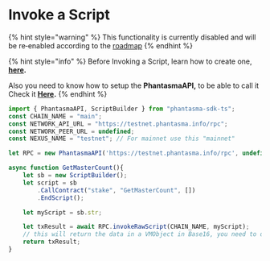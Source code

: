 # Invoke a Script

{% hint style="warning" %}
This functionality is currently disabled and will be re‑enabled according to the [roadmap](https://phantasma.info/blockchain#roadmap)
{% endhint %}

{% hint style="info" %}
Before Invoking a Script, learn how to create one, [**here**](../../shared-methods/scriptbuilder/create-a-script.md)**.**

Also you need to know how to setup the **PhantasmaAPI,** to be able to call it Check it [**Here**](../../shared-methods/phantasmaapi.md)**.**
{% endhint %}

```javascript
import { PhantasmaAPI, ScriptBuilder } from "phantasma-sdk-ts";
const CHAIN_NAME = "main";
const NETWORK_API_URL = "https://testnet.phantasma.info/rpc";
const NETWORK_PEER_URL = undefined;
const NEXUS_NAME = "testnet"; // For mainnet use this "mainnet"

let RPC = new PhantasmaAPI('https://testnet.phantasma.info/rpc', undefined as any, 'testnet');

async function GetMasterCount(){
    let sb = new ScriptBuilder();
    let script = sb
        .CallContract("stake", "GetMasterCount", []) 
        .EndScript();

    let myScript = sb.str;

    let txResult = await RPC.invokeRawScript(CHAIN_NAME, myScript);
    // this will return the data in a VMObject in Base16, you need to decode it.
    return txResult;
}
```
